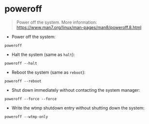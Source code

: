 # poweroff

> Power off the system.
> More information: <https://www.man7.org/linux/man-pages/man8/poweroff.8.html>

- Power off the system:

`poweroff`

- Halt the system (same as `halt`):

`poweroff --halt`

- Reboot the system (same as `reboot`):

`poweroff --reboot`

- Shut down immediately without contacting the system manager:

`poweroff --force --force`

- Write the wtmp shutdown entry without shutting down the system:

`poweroff --wtmp-only`
